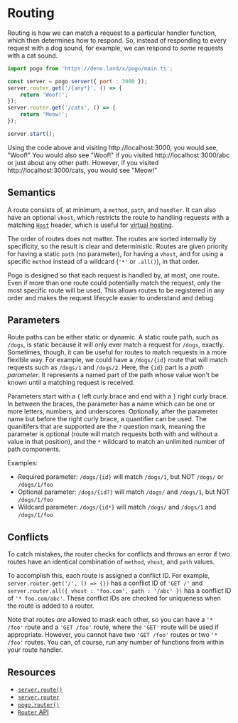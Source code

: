 # Routing

Routing is how we can match a request to a particular handler function, which then determines how to respond. So, instead of responding to every request with a dog sound, for example, we can respond to _some_ requests with a cat sound.

```js
import pogo from 'https://deno.land/x/pogo/main.ts';

const server = pogo.server({ port : 3000 });
server.router.get('/{any*}', () => {
    return 'Woof!';
});
server.router.get('/cats', () => {
    return 'Meow!';
});

server.start();
```

Using the code above and visiting http://localhost:3000, you would see, "Woof!" You would also see "Woof!" if you visited http://localhost:3000/abc or just about any other path. However, if you visited http://localhost:3000/cats, you would see "Meow!"

## Semantics

A route consists of, at minimum, a `method`, `path`, and `handler`. It can also have an optional `vhost`, which restricts the route to handling requests with a matching [`Host`](https://developer.mozilla.org/en-US/docs/Web/HTTP/Headers/Host) header, which is useful for [virtual hosting](https://en.wikipedia.org/wiki/Virtual_hosting).

The order of routes does not matter. The routes are sorted internally by specificity, so the result is clear and deterministic. Routes are given priority for having a static `path` (no parameter), for having a `vhost`, and for using a specific `method` instead of a wildcard (`'*'` or `.all()`), in that order.

Pogo is designed so that each request is handled by, at most, one route. Even if more than one route could potentially match the request, only the most specific route will be used. This allows routes to be registered in any order and makes the request lifecycle easier to understand and debug.

## Parameters

Route paths can be either static or dynamic. A static route path, such as `/dogs`, is static because it will only ever match a request for `/dogs`, exactly. Sometimes, though, it can be useful for routes to match requests in a more flexible way. For example, we could have a `/dogs/{id}` route that will match requests such as `/dogs/1` and `/dogs/2`. Here, the `{id}` part is a _path parameter_. It represents a named part of the path whose value won't be known until a matching request is received.

Parameters start with a `{` left curly brace and end with a `}` right curly brace. In between the braces, the parameter has a name which can be one or more letters, numbers, and underscores. Optionally, after the parameter name but before the right curly brace, a quantifier can be used. The quanitifers that are supported are the `?` question mark, meaning the parameter is optional (route will match requests both with and without a value in that position), and the `*` wildcard to match an unlimited number of path components.

Examples:

 - Required parameter: `/dogs/{id}` will match `/dogs/1`, but NOT `/dogs/` or `/dogs/1/foo`
 - Optional parameter: `/dogs/{id?}` will match `/dogs/` and `/dogs/1`, but NOT `/dogs/1/foo`
 - Wildcard parameter: `/dogs/{id*}` will match `/dogs/` and `/dogs/1` and `/dogs/1/foo`

## Conflicts

To catch mistakes, the router checks for conflicts and throws an error if two routes have an identical combination of `method`, `vhost`, and `path` values.

To accomplish this, each route is assigned a conflict ID. For example, `server.router.get('/', () => {})` has a conflict ID of `'GET /'` and `server.router.all({ vhost : 'foo.com', path : '/abc' })` has a conflict ID of `'* foo.com/abc'`. These conflict IDs are checked for uniqueness when the route is added to a router.

Note that routes _are_ allowed to mask each other, so you can have a `'* /foo'` route and a `'GET /foo'` route, where the `'GET'` route will be used if appropriate. However, you cannot have two `'GET /foo'` routes or two `'* /foo'` routes. You can, of course, run any number of functions from within your route handler.

## Resources

 - [`server.route()`](https://github.com/sholladay/pogo#serverrouteroute)
 - [`server.router`](https://github.com/sholladay/pogo#serverrouter)
 - [`pogo.router()`](https://github.com/sholladay/pogo#pogorouteroption)
 - [`Router` API](https://github.com/sholladay/pogo#router)
